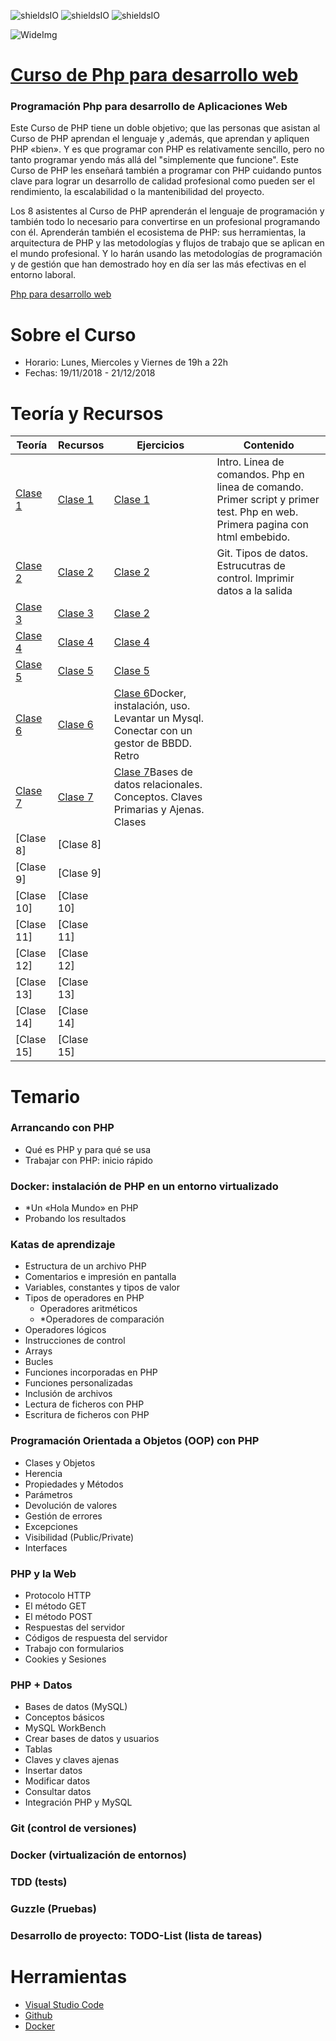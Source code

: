 ![shieldsIO](https://img.shields.io/github/issues/Fictizia/Curso-JS-para-desarrolladores-web_ed10.svg)
![shieldsIO](https://img.shields.io/github/forks/Fictizia/Curso-JS-para-desarrolladores-web_ed10.svg)
![shieldsIO](https://img.shields.io/github/stars/Fictizia/Curso-JS-para-desarrolladores-web_ed10.svg)

![WideImg](http://fictizia.com/img/github/Fictizia-plan-estudios-github.jpg)

# [Curso de Php para desarrollo web](https://fictizia.com/formacion/curso-php)
### Programación Php para desarrollo de Aplicaciones Web

Este Curso de PHP tiene un doble objetivo; que las personas que asistan al Curso de PHP aprendan el lenguaje y ,además, que aprendan y apliquen PHP «bien». Y es que programar con PHP es relativamente sencillo, pero no tanto programar yendo más allá del "simplemente que funcione". Este Curso de PHP les enseñará también a programar con PHP cuidando puntos clave para lograr un desarrollo de calidad profesional como pueden ser el rendimiento, la escalabilidad o la mantenibilidad del proyecto.

Los 8 asistentes al Curso de PHP aprenderán el lenguaje de programación y también todo lo necesario para convertirse en un profesional programando con él. Aprenderán también el ecosistema de PHP: sus herramientas, la arquitectura de PHP y las metodologías y flujos de trabajo que se aplican en el mundo profesional. Y lo harán usando las metodologías de programación y de gestión que han demostrado hoy en día ser las más efectivas en el entorno laboral.

[Php para desarrollo web](http://fictizia.com/formacion/curso_php)

Sobre el Curso
=================
* Horario: Lunes, Miercoles y Viernes de 19h a 22h
* Fechas: 19/11/2018 - 21/12/2018

Teoría y Recursos
=================
Teoría | Recursos | Ejercicios | Contenido
------------ | ------------- | ------------- | -------------
[Clase 1](teoria/Clase1.md) | [Clase 1](recursos/Clase1.md) | [Clase 1](ejercicios/Clase1) | Intro. Linea de comandos. Php en linea de comando. Primer script y primer test. Php en web. Primera pagina con html embebido. 
[Clase 2](teoria/Clase2.md) | [Clase 2](recursos/Clase2.md) | [Clase 2](ejercicios/Clase2) |  Git. Tipos de datos. Estrucutras de control. Imprimir datos a la salida
[Clase 3](teoria/Clase3.md) | [Clase 3](recursos/Clase3.md) | [Clase 2](ejercicios/Clase3) |  
[Clase 4](teoria/Clase4.md) | [Clase 4](recursos/Clase4.md) | [Clase 4](ejercicios/Clase4) | 
[Clase 5](teoria/Clase5.md) | [Clase 5](recursos/Clase5.md) | [Clase 5](ejercicios/Clase5) | 
[Clase 6](teoria/Clase6.md) | [Clase 6](recursos/Clase6.md) | [Clase 6](ejercicios/Clase6)Docker, instalación, uso. Levantar un Mysql. Conectar con un gestor de BBDD. Retro |  
[Clase 7](teoria/Clase7.md) | [Clase 7](recursos/Clase7.md) | [Clase 7](ejercicios/Clase7)Bases de datos relacionales. Conceptos. Claves Primarias y Ajenas. Clases|  
[Clase 8] | [Clase 8] | | 
[Clase 9] | [Clase 9] | | 
[Clase 10] | [Clase 10] | | 
[Clase 11] | [Clase 11] | | 
[Clase 12] | [Clase 12] | | 
[Clase 13] | [Clase 13] | | 
[Clase 14] | [Clase 14] | | 
[Clase 15] | [Clase 15] | | 

Temario
=================

### Arrancando con PHP ###
* Qué es PHP y para qué se usa
* Trabajar con PHP: inicio rápido

### Docker: instalación de PHP en un entorno virtualizado
* *Un «Hola Mundo» en PHP
* Probando los resultados

### Katas de aprendizaje
* Estructura de un archivo PHP
* Comentarios e impresión en pantalla
* Variables, constantes y tipos de valor
* Tipos de operadores en PHP
    * Operadores aritméticos
    * *Operadores de comparación
* Operadores lógicos
* Instrucciones de control
* Arrays
* Bucles
* Funciones incorporadas en PHP
* Funciones personalizadas
* Inclusión de archivos
* Lectura de ficheros con PHP
* Escritura de ficheros con PHP
### Programación Orientada a Objetos (OOP) con PHP
* Clases y Objetos
* Herencia
* Propiedades y Métodos
* Parámetros
* Devolución de valores
* Gestión de errores
* Excepciones
* Visibilidad (Public/Private)
* Interfaces
### PHP y la Web
* Protocolo HTTP
* El método GET
* El método POST
* Respuestas del servidor
* Códigos de respuesta del servidor
* Trabajo con formularios
* Cookies y Sesiones
### PHP + Datos
* Bases de datos (MySQL)
* Conceptos básicos
* MySQL WorkBench
* Crear bases de datos y usuarios
* Tablas
* Claves y claves ajenas
* Insertar datos
* Modificar datos
* Consultar datos
* Integración PHP y MySQL
### Git (control de versiones)
### Docker (virtualización de entornos)
### TDD (tests)
### Guzzle (Pruebas)
### Desarrollo de proyecto: TODO-List (lista de tareas)



Herramientas
=================
* [Visual Studio Code](https://code.visualstudio.com/)
* [Github](https://github.com/)
* [Docker](https://www.docker.com/)
